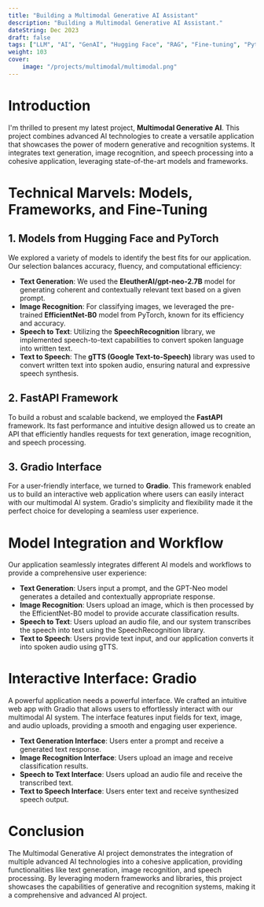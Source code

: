 ```yaml
---
title: "Building a Multimodal Generative AI Assistant"
description: "Building a Multimodal Generative AI Assistant."
dateString: Dec 2023
draft: false
tags: ["LLM", "AI", "GenAI", "Hugging Face", "RAG", "Fine-tuning", "Python"]
weight: 103
cover:
    image: "/projects/multimodal/multimodal.png"
---
```


# Introduction
I'm thrilled to present my latest project, **Multimodal Generative AI**. This project combines advanced AI technologies to create a versatile application that showcases the power of modern generative and recognition systems. It integrates text generation, image recognition, and speech processing into a cohesive application, leveraging state-of-the-art models and frameworks.

# Technical Marvels: Models, Frameworks, and Fine-Tuning
## 1. Models from Hugging Face and PyTorch
We explored a variety of models to identify the best fits for our application. Our selection balances accuracy, fluency, and computational efficiency:
- **Text Generation**: We used the **EleutherAI/gpt-neo-2.7B** model for generating coherent and contextually relevant text based on a given prompt.
- **Image Recognition**: For classifying images, we leveraged the pre-trained **EfficientNet-B0** model from PyTorch, known for its efficiency and accuracy.
- **Speech to Text**: Utilizing the **SpeechRecognition** library, we implemented speech-to-text capabilities to convert spoken language into written text.
- **Text to Speech**: The **gTTS (Google Text-to-Speech)** library was used to convert written text into spoken audio, ensuring natural and expressive speech synthesis.

## 2. FastAPI Framework
To build a robust and scalable backend, we employed the **FastAPI** framework. Its fast performance and intuitive design allowed us to create an API that efficiently handles requests for text generation, image recognition, and speech processing.

## 3. Gradio Interface
For a user-friendly interface, we turned to **Gradio**. This framework enabled us to build an interactive web application where users can easily interact with our multimodal AI system. Gradio's simplicity and flexibility made it the perfect choice for developing a seamless user experience.

# Model Integration and Workflow
Our application seamlessly integrates different AI models and workflows to provide a comprehensive user experience:
- **Text Generation**: Users input a prompt, and the GPT-Neo model generates a detailed and contextually appropriate response.
- **Image Recognition**: Users upload an image, which is then processed by the EfficientNet-B0 model to provide accurate classification results.
- **Speech to Text**: Users upload an audio file, and our system transcribes the speech into text using the SpeechRecognition library.
- **Text to Speech**: Users provide text input, and our application converts it into spoken audio using gTTS.

# Interactive Interface: Gradio
A powerful application needs a powerful interface. We crafted an intuitive web app with Gradio that allows users to effortlessly interact with our multimodal AI system. The interface features input fields for text, image, and audio uploads, providing a smooth and engaging user experience.

- **Text Generation Interface**: Users enter a prompt and receive a generated text response.
- **Image Recognition Interface**: Users upload an image and receive classification results.
- **Speech to Text Interface**: Users upload an audio file and receive the transcribed text.
- **Text to Speech Interface**: Users enter text and receive synthesized speech output.

# Conclusion
The Multimodal Generative AI project demonstrates the integration of multiple advanced AI technologies into a cohesive application, providing functionalities like text generation, image recognition, and speech processing. By leveraging modern frameworks and libraries, this project showcases the capabilities of generative and recognition systems, making it a comprehensive and advanced AI project.

